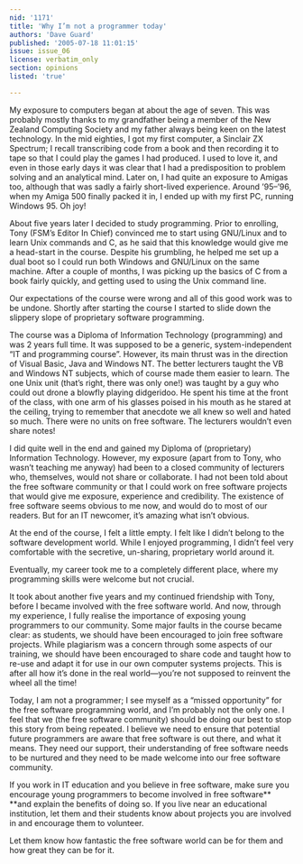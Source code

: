 ```yaml
---
nid: '1171'
title: 'Why I’m not a programmer today'
authors: 'Dave Guard'
published: '2005-07-18 11:01:15'
issue: issue_06
license: verbatim_only
section: opinions
listed: 'true'

---
```

My exposure to computers began at about the age of seven. This was probably mostly thanks to my grandfather being a member of the New Zealand Computing Society and my father always being keen on the latest technology. In the mid eighties, I got my first computer, a Sinclair ZX Spectrum; I recall transcribing code from a book and then recording it to tape so that I could play the games I had produced. I used to love it, and even in those early days it was clear that I had a predisposition to problem solving and an analytical mind. Later on, I had quite an exposure to Amigas too, although that was sadly a fairly short-lived experience. Around ’95–’96, when my Amiga 500 finally packed it in, I ended up with my first PC, running Windows 95. Oh joy!

About five years later I decided to study programming. Prior to enrolling, Tony (FSM’s Editor In Chief) convinced me to start using GNU/Linux and to learn Unix commands and C, as he said that this knowledge would give me a head-start in the course. Despite his grumbling, he helped me set up a dual boot so I could run both Windows and GNU/Linux on the same machine. After a couple of months, I was picking up the basics of C from a book fairly quickly, and getting used to using the Unix command line.

Our expectations of the course were wrong and all of this good work was to be undone. Shortly after starting the course I started to slide down the slippery slope of proprietary software programming. 

The course was a Diploma of Information Technology (programming) and was 2 years full time. It was supposed to be a generic, system-independent “IT and programming course”. However, its main thrust was in the direction of Visual Basic, Java and Windows NT. The better lecturers taught the VB and Windows NT subjects, which of course made them easier to learn. The one Unix unit (that’s right, there was only one!) was taught by a guy who could out drone a blowfly playing didgeridoo. He spent his time at the front of the class, with one arm of his glasses poised in his mouth as he stared at the ceiling, trying to remember that anecdote we all knew so well and hated so much. There were no units on free software. The lecturers wouldn’t even share notes!

I did quite well in the end and gained my Diploma of (proprietary) Information Technology. However, my exposure (apart from to Tony, who wasn’t teaching me anyway) had been to a closed community of lecturers who, themselves, would not share or collaborate. I had not been told about the free software community or that I could work on free software projects that would give me exposure, experience and credibility. The existence of free software seems obvious to me now, and would do to most of our readers. But for an IT newcomer, it’s amazing what isn’t obvious.

At the end of the course, I felt a little empty. I felt like I didn’t belong to the software development world. While I enjoyed programming, I didn’t feel very comfortable with the secretive, un-sharing, proprietary world around it. 

Eventually, my career took me to a completely different place, where my programming skills were welcome but not crucial. 

It took about another five years and my continued friendship with Tony, before I became involved with the free software world. And now, through my experience, I fully realise the importance of exposing young programmers to our community. Some major faults in the course became clear: as students, we should have been encouraged to join free software projects. While plagiarism was a concern through some aspects of our training, we should have been encouraged to share code and taught how to re-use and adapt it for use in our own computer systems projects. This is after all how it’s done in the real world—you’re not supposed to reinvent the wheel all the time! 

Today, I am not a programmer; I see myself as a “missed opportunity” for the free software programming world, and I’m probably not the only one. I feel that we (the free software community) should be doing our best to stop this story from being repeated. I believe we need to ensure that potential future programmers are aware that free software is out there, and what it means. They need our support, their understanding of free software needs to be nurtured and they need to be made welcome into our free software community. 

If you work in IT education and you believe in free software, make sure you encourage young programmers to become involved in free software** **and explain the benefits of doing so. If you live near an educational institution, let them and their students know about projects you are involved in and encourage them to volunteer.

Let them know how fantastic the free software world can be for them and how great they can be for it.



